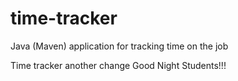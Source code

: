 # time-tracker
Java (Maven) application for tracking time on the job

Time tracker
another change
Good Night Students!!!
